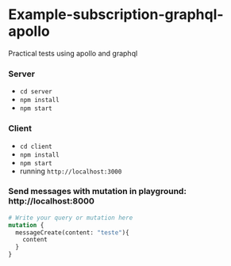 # Example-subscription-graphql-apollo

Practical tests using apollo and graphql

### Server

* `cd server`
* `npm install`
* `npm start`

### Client

* `cd client`
* `npm install`
* `npm start`
* running `http://localhost:3000`


### Send messages with mutation in playground: http://localhost:8000

```graphql
# Write your query or mutation here
mutation {
  messageCreate(content: "teste"){
    content
  }
}
```


